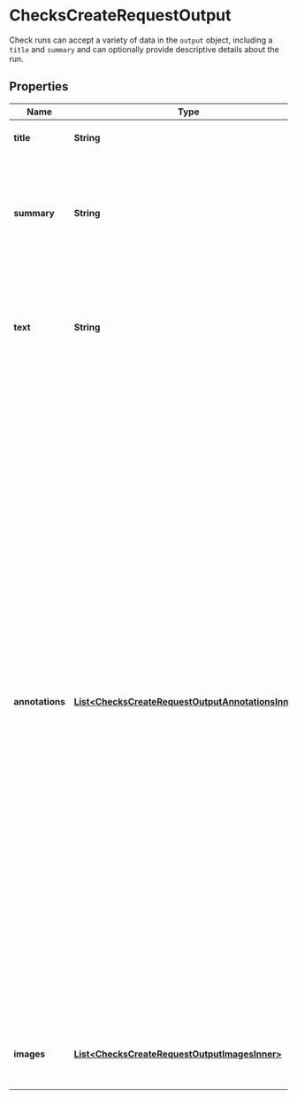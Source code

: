

# ChecksCreateRequestOutput

Check runs can accept a variety of data in the `output` object, including a `title` and `summary` and can optionally provide descriptive details about the run.

## Properties

| Name | Type | Description | Notes |
|------------ | ------------- | ------------- | -------------|
|**title** | **String** | The title of the check run. |  |
|**summary** | **String** | The summary of the check run. This parameter supports Markdown. **Maximum length**: 65535 characters. |  |
|**text** | **String** | The details of the check run. This parameter supports Markdown. **Maximum length**: 65535 characters. |  [optional] |
|**annotations** | [**List&lt;ChecksCreateRequestOutputAnnotationsInner&gt;**](ChecksCreateRequestOutputAnnotationsInner.md) | Adds information from your analysis to specific lines of code. Annotations are visible on GitHub in the **Checks** and **Files changed** tab of the pull request. The Checks API limits the number of annotations to a maximum of 50 per API request. To create more than 50 annotations, you have to make multiple requests to the [Update a check run](https://docs.github.com/rest/reference/checks#update-a-check-run) endpoint. Each time you update the check run, annotations are appended to the list of annotations that already exist for the check run. GitHub Actions are limited to 10 warning annotations and 10 error annotations per step. For details about how you can view annotations on GitHub, see \&quot;[About status checks](https://docs.github.com/articles/about-status-checks#checks)\&quot;. |  [optional] |
|**images** | [**List&lt;ChecksCreateRequestOutputImagesInner&gt;**](ChecksCreateRequestOutputImagesInner.md) | Adds images to the output displayed in the GitHub pull request UI. |  [optional] |



